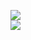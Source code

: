 [![](https://img.shields.io/badge/Made%20With-Github%20Spray-lightgrey.svg?style=for-the-badge&logo=github)](https://github.com/Annihil/github-spray#13536)  
[![](https://i.imgur.com/2DrTn0Z.gif)](https://github.com/Annihil/github-spray)